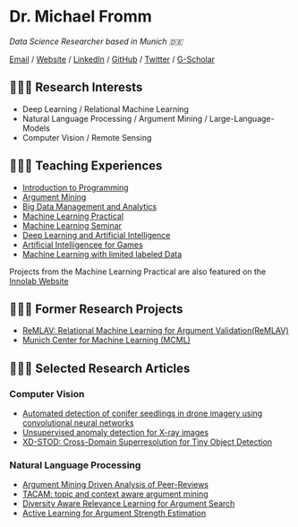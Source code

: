 # Dr. Michael Fromm

_Data Science Researcher based in Munich 🇩🇪_ <br>

[Email](mailto:fromm@dbs.ifi.lmu.de) / [Website](https://fromm-m.github.io/fromm/) / [LinkedIn](https://www.linkedin.com/in/michael-fromm-a2069772/) / [GitHub](https://github.com/fromm-m) / [Twitter](https://twitter.com/carolstran/) / [G-Scholar](https://scholar.google.de/citations?hl=de&amp;user=NL5yVhYAAAAJ)

## 👩🏼‍💻 Research Interests <br>
- Deep Learning / Relational Machine Learning
- Natural Language Processing / Argument Mining / Large-Language-Models
- Computer Vision / Remote Sensing

## 👩🏼‍💻 Teaching Experiences <br>
- [Introduction to Programming](http://www.dbs.ifi.lmu.de/cms/studium_lehre/lehre_bachelor/eip1819/index.html)
- [Argument Mining](https://www.dbs.ifi.lmu.de/cms/studium_lehre/lehre_bachelor/bscseminar22/index.html)
- [Big Data Management and Analytics](https://www.dbs.ifi.lmu.de/cms/studium_lehre/lehre_master/bigdata2122/index.html)
- [Machine Learning Practical](https://www.dbs.ifi.lmu.de/cms/studium_lehre/lehre_master/pbds21/index.html)
- [Machine Learning Seminar](http://www.dbs.ifi.lmu.de/cms/studium_lehre/lehre_master/semrecent19/index.html)
- [Deep Learning and Artificial Intelligence](https://www.dbs.ifi.lmu.de/cms/studium_lehre/lehre_master/deep2021/index.html)
- [Artificial Intelligencee for Games](https://www.dbs.ifi.lmu.de/cms/studium_lehre/lehre_master/art21/index.html)
- [Machine Learning with limited labeled Data](https://www.dbs.ifi.lmu.de/cms/studium_lehre/lehre_master/semrecent2223/index.html)

Projects from the Machine Learning Practical are also featured on the [Innolab Website](https://innolab.ifi.lmu.de)

## 👩🏼‍💻 Former Research Projects <br>
- [ReMLAV: Relational Machine Learning for Argument Validation(ReMLAV)](http://ratio.sc.cit-ec.uni-bielefeld.de/projects/remlav/)
- [Munich Center for Machine Learning (MCML)](https://mcml.ai/)

## 👩🏼‍💻 Selected Research Articles <br>

### Computer Vision
- [Automated detection of conifer seedlings in drone imagery using convolutional neural networks](https://www.mdpi.com/2072-4292/11/21/2585)
- [Unsupervised anomaly detection for X-ray images](https://arxiv.org/pdf/2001.10883)
- [XD-STOD: Cross-Domain Superresolution for Tiny Object Detection](https://ieeexplore.ieee.org/abstract/document/8955582)

### Natural Language Processing
- [Argument Mining Driven Analysis of Peer-Reviews](https://ojs.aaai.org/index.php/AAAI/article/view/16607)
- [TACAM: topic and context aware argument mining](https://dl.acm.org/doi/abs/10.1145/3350546.3352506)
- [Diversity Aware Relevance Learning for Argument Search](https://link.springer.com/chapter/10.1007/978-3-030-72240-1_24)
- [Active Learning for Argument Strength Estimation](https://aclanthology.org/2021.insights-1.20/)

